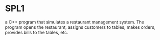 # SPL1

a C++ program that simulates a restaurant management system. 
The program opens the restaurant, assigns customers to tables,
makes orders, provides bills to the tables, etc.


